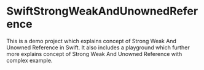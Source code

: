 # SwiftStrongWeakAndUnownedReference
This is a demo project which explains concept of Strong Weak And Unowned Reference in Swift.
It also includes a playground which further more explains concept of Strong Weak And Unowned Reference with complex example.

